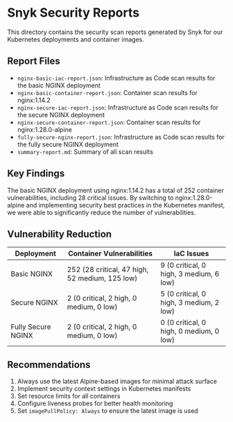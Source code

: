 # Snyk Security Reports

This directory contains the security scan reports generated by Snyk for our Kubernetes deployments and container images.

## Report Files

- `nginx-basic-iac-report.json`: Infrastructure as Code scan results for the basic NGINX deployment
- `nginx-basic-container-report.json`: Container scan results for nginx:1.14.2
- `nginx-secure-iac-report.json`: Infrastructure as Code scan results for the secure NGINX deployment
- `nginx-secure-container-report.json`: Container scan results for nginx:1.28.0-alpine
- `fully-secure-nginx-report.json`: Infrastructure as Code scan results for the fully secure NGINX deployment
- `summary-report.md`: Summary of all scan results

## Key Findings

The basic NGINX deployment using nginx:1.14.2 has a total of 252 container vulnerabilities, including 28 critical issues. By switching to nginx:1.28.0-alpine and implementing security best practices in the Kubernetes manifest, we were able to significantly reduce the number of vulnerabilities.

## Vulnerability Reduction

| Deployment | Container Vulnerabilities | IaC Issues |
|------------|--------------------------|------------|
| Basic NGINX | 252 (28 critical, 47 high, 52 medium, 125 low) | 9 (0 critical, 0 high, 3 medium, 6 low) |
| Secure NGINX | 2 (0 critical, 2 high, 0 medium, 0 low) | 5 (0 critical, 0 high, 3 medium, 2 low) |
| Fully Secure NGINX | 2 (0 critical, 2 high, 0 medium, 0 low) | 0 (0 critical, 0 high, 0 medium, 0 low) |

## Recommendations

1. Always use the latest Alpine-based images for minimal attack surface
2. Implement security context settings in Kubernetes manifests
3. Set resource limits for all containers
4. Configure liveness probes for better health monitoring
5. Set `imagePullPolicy: Always` to ensure the latest image is used

